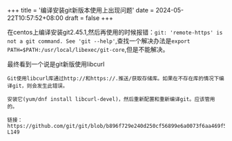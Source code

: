 +++
title = '编译安装git新版本使用上出现问题'
date = 2024-05-22T10:57:52+08:00
draft = false
+++

在centos上编译安装git2.45.1,然后再使用的时候报错：`git: 'remote-https' is not a git command. See 'git --help'`,查找一个解决办法是`export PATH=$PATH:/usr/local/libexec/git-core`,但是不能解决。

最终看到一个说是git新版使用libcurl

```
Git使用libcurl库通过http://和https://.推送/获取存储库。如果在不存在库的情况下编译git，则会发生此错误。

安装它(yum/dnf install libcurl-devel)，然后重新配置和重新编译git。应该管用的。

链接：https://github.com/git/git/blob/b896f729e240d250cf56899e6a0073f6aa469f5d/INSTALL#L141-L149
```